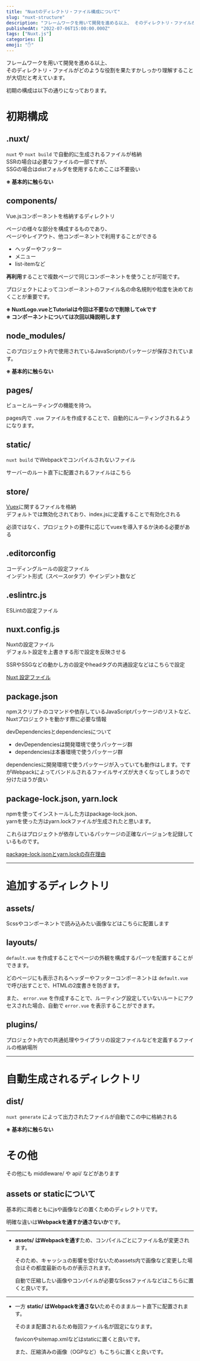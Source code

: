 ```yaml
---
title: "Nuxtのディレクトリ・ファイル構成について"
slug: "nuxt-structure"
description: "フレームワークを用いて開発を進める以上、 そのディレクトリ・ファイルがどのような役割を果たすかしっかり理解することが大切だと考えています。この記事では各ディレクトリ・ファイルがどのような役割を果たすか詳しく解説しています。"
publishedAt: "2022-07-06T15:00:00.000Z"
tags: ["Nuxt.js"]
categories: []
emoji: "✋"
---
```


フレームワークを用いて開発を進める以上、  
そのディレクトリ・ファイルがどのような役割を果たすかしっかり理解することが大切だと考えています。

初期の構成は以下の通りになっております。

# 初期構成

## **.nuxt/**

`nuxt` や `nuxt build` で自動的に生成されるファイルが格納  
SSRの場合は必要なファイルの一部ですが、  
SSGの場合はdistフォルダを使用するためここは不要扱い

**※ 基本的に触らない**

## **components/**

Vue.jsコンポーネントを格納するディレクトリ

ページの様々な部分を構成するものであり、  
ページやレイアウト、他コンポーネントで利用することができる

*   ヘッダーやフッター
*   メニュー
*   list-itemなど

**再利用**することで複数ページで同じコンポーネントを使うことが可能です。

プロジェクトによってコンポーネントのファイル名の命名規則や粒度を決めておくことが重要です。

**※ NuxtLogo.vueとTutorialは今回は不要なので削除してokです  
※ コンポーネントについては次回以降説明します**

## **node\_modules/**

このプロジェクト内で使用されているJavaScriptのパッケージが保存されています。

**※ 基本的に触らない**

## **pages/**

ビューとルーティングの機能を持つ。

pages内で `.vue` ファイルを作成することで、自動的にルーティングされるようになります。

## **static/**

`nuxt build` でWebpackでコンパイルされないファイル

サーバーのルート直下に配置されるファイルはこちら

## **store/**

[Vuex](https://vuex.vuejs.org/ja/)に関するファイルを格納  
デフォルトでは無効化されており、index.jsに定義することで有効化される

必須ではなく、プロジェクトの要件に応じてvuexを導入するか決める必要がある

## **.editorconfig**

コーディングルールの設定ファイル  
インデント形式（スペースorタブ）やインデント数など

## **.eslintrc.js**

ESLintの設定ファイル

## **nuxt.config.js**

Nuxtの設定ファイル  
デフォルト設定を上書きする形で設定を反映させる

SSRやSSGなどの動かし方の設定やheadタグの共通設定などはこちらで設定

[Nuxt 設定ファイル](https://nuxtjs.org/ja/docs/directory-structure/nuxt-config)

## **package.json**

npmスクリプトのコマンドや依存しているJavaScriptパッケージのリストなど、  
Nuxtプロジェクトを動かす際に必要な情報

devDependenciesとdependenciesについて

*   devDependenciesは開発環境で使うパッケージ群
*   dependenciesは本番環境で使うパッケージ群

dependenciesに開発環境で使うパッケージが入っていても動作はします。ですがWebpackによってバンドルされるファイルサイズが大きくなってしまうので分けたほうが良い

## package-lock.json, yarn.lock

npmを使ってインストールした方はpackage-lock.json、  
yarnを使った方はyarn.lockファイルが生成されたと思います。

これらはプロジェクトが依存しているパッケージの正確なバージョンを記録しているものです。

[package-lock.jsonとyarn.lockの存在理由](https://zenn.dev/luvmini511/articles/56bf98f0d398a5)

* * *

# 追加するディレクトリ

## **assets/**

Scssやコンポーネントで読み込みたい画像などはこちらに配置します

## **layouts/**

`default.vue` を作成することでページの外観を構成するパーツを配置することができます。

どのページにも表示されるヘッダーやフッターコンポーネントは `default.vue` で呼び出すことで、HTMLの2度書きを防ぎます。

また、 `error.vue` を作成することで、ルーティング設定していないルートにアクセスされた場合、自動で `error.vue` を表示することができます。

## **plugins/**

プロジェクト内での共通処理やライブラリの設定ファイルなどを定義するファイルの格納場所

* * *

# 自動生成されるディレクトリ

## dist/

`nuxt generate` によって出力されたファイルが自動でこの中に格納される

**※ 基本的に触らない**

# その他

その他にも middleware/ や api/ などがあります

## assets or staticについて

基本的に両者ともにjsや画像などの置くためのディレクトリです。

明確な違いは**Webpackを通すか通さないか**です。

* * *

*   **assets/ はWebpackを通す**ため、コンパイルごとにファイル名が変更されます。
    
    そのため、キャッシュの影響を受けないためassets内で画像など変更した場合はその都度最新のものが表示されます。
    
    自動で圧縮したい画像やコンパイルが必要なScssファイルなどはこちらに置くと良いです。
    

* * *

*   一方 **static/ はWebpackを通さない**ためそのままルート直下に配置されます。
    
    そのまま配置されるため毎回ファイル名が固定になります。
    
    faviconやsitemap.xmlなどはstaticに置くと良いです。
    
    また、圧縮済みの画像（OGPなど）もこちらに置くと良いです。
